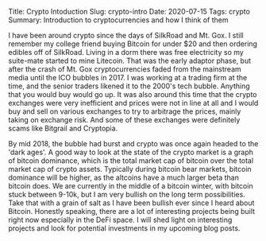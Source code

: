 Title: Crypto Intoduction
Slug: crypto-intro
Date: 2020-07-15
Tags: crypto
Summary: Introduction to cryptocurrencies and how I think of them

<p>
I have been around crypto since the days of SilkRoad and Mt. Gox. I still remember my college friend buying Bitcoin for under $20 and then ordering edibles off of SilkRoad. Living in a dorm there was free electricity so my suite-mate started to mine Litecoin.
That was the early adaptor phase, but after the crash of Mt. Gox cryptocurrencies faded from the mainstream media until the ICO bubbles in 2017. I was working at a trading firm at the time, and the senior traders likened it to the 2000's tech bubble. 
Anything that you would buy would go up. It was also around this time that the crypto exchanges were very inefficient and prices were not in line at all and I would buy and sell on various exchanges to try to arbitrage the prices, mainly taking on exchange risk.
And some of these exchanges were definitely scams like Bitgrail and Cryptopia. 
</p>

<p>
By mid 2018, the bubble had burst and crypto was once again headed to the 'dark ages'. A good way to look at the state of the crypto market is a graph of bitcoin dominance, which is the total market cap of bitcoin over the total market cap of crypto assets.
Typically during bitcoin bear markets, bitcoin dominance will be higher, as the altcoins have a much larger beta than bitcoin does. We are currently in the middle of a bitcoin winter, with bitcoin stuck between 9-10k, but I am very bullish on the long term possibilities.
Take that with a grain of salt as I have been bullish ever since I heard about Bitcoin. Honestly speaking, there are a lot of interesting projects being built right now especially in the DeFi space. I will shed light on interesting projects and look for potential investments in my upcoming blog posts.
</p>



